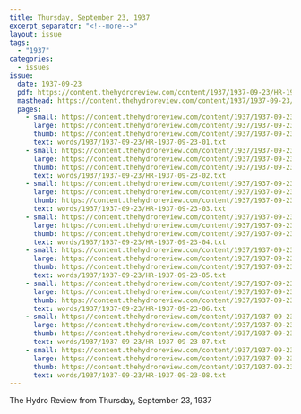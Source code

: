 ```yaml
---
title: Thursday, September 23, 1937
excerpt_separator: "<!--more-->"
layout: issue
tags:
  - "1937"
categories:
  - issues
issue:
  date: 1937-09-23
  pdf: https://content.thehydroreview.com/content/1937/1937-09-23/HR-1937-09-23.pdf
  masthead: https://content.thehydroreview.com/content/1937/1937-09-23/masthead/HR-1937-09-23.jpg
  pages:
    - small: https://content.thehydroreview.com/content/1937/1937-09-23/small/HR-1937-09-23-01.jpg
      large: https://content.thehydroreview.com/content/1937/1937-09-23/large/HR-1937-09-23-01.jpg
      thumb: https://content.thehydroreview.com/content/1937/1937-09-23/thumbnails/HR-1937-09-23-01.jpg
      text: words/1937/1937-09-23/HR-1937-09-23-01.txt
    - small: https://content.thehydroreview.com/content/1937/1937-09-23/small/HR-1937-09-23-02.jpg
      large: https://content.thehydroreview.com/content/1937/1937-09-23/large/HR-1937-09-23-02.jpg
      thumb: https://content.thehydroreview.com/content/1937/1937-09-23/thumbnails/HR-1937-09-23-02.jpg
      text: words/1937/1937-09-23/HR-1937-09-23-02.txt
    - small: https://content.thehydroreview.com/content/1937/1937-09-23/small/HR-1937-09-23-03.jpg
      large: https://content.thehydroreview.com/content/1937/1937-09-23/large/HR-1937-09-23-03.jpg
      thumb: https://content.thehydroreview.com/content/1937/1937-09-23/thumbnails/HR-1937-09-23-03.jpg
      text: words/1937/1937-09-23/HR-1937-09-23-03.txt
    - small: https://content.thehydroreview.com/content/1937/1937-09-23/small/HR-1937-09-23-04.jpg
      large: https://content.thehydroreview.com/content/1937/1937-09-23/large/HR-1937-09-23-04.jpg
      thumb: https://content.thehydroreview.com/content/1937/1937-09-23/thumbnails/HR-1937-09-23-04.jpg
      text: words/1937/1937-09-23/HR-1937-09-23-04.txt
    - small: https://content.thehydroreview.com/content/1937/1937-09-23/small/HR-1937-09-23-05.jpg
      large: https://content.thehydroreview.com/content/1937/1937-09-23/large/HR-1937-09-23-05.jpg
      thumb: https://content.thehydroreview.com/content/1937/1937-09-23/thumbnails/HR-1937-09-23-05.jpg
      text: words/1937/1937-09-23/HR-1937-09-23-05.txt
    - small: https://content.thehydroreview.com/content/1937/1937-09-23/small/HR-1937-09-23-06.jpg
      large: https://content.thehydroreview.com/content/1937/1937-09-23/large/HR-1937-09-23-06.jpg
      thumb: https://content.thehydroreview.com/content/1937/1937-09-23/thumbnails/HR-1937-09-23-06.jpg
      text: words/1937/1937-09-23/HR-1937-09-23-06.txt
    - small: https://content.thehydroreview.com/content/1937/1937-09-23/small/HR-1937-09-23-07.jpg
      large: https://content.thehydroreview.com/content/1937/1937-09-23/large/HR-1937-09-23-07.jpg
      thumb: https://content.thehydroreview.com/content/1937/1937-09-23/thumbnails/HR-1937-09-23-07.jpg
      text: words/1937/1937-09-23/HR-1937-09-23-07.txt
    - small: https://content.thehydroreview.com/content/1937/1937-09-23/small/HR-1937-09-23-08.jpg
      large: https://content.thehydroreview.com/content/1937/1937-09-23/large/HR-1937-09-23-08.jpg
      thumb: https://content.thehydroreview.com/content/1937/1937-09-23/thumbnails/HR-1937-09-23-08.jpg
      text: words/1937/1937-09-23/HR-1937-09-23-08.txt
---
```


The Hydro Review from Thursday, September 23, 1937

<!--more-->

